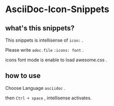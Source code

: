 # AsciiDoc-Icon-Snippets

## what's this snippets?

This snippets is intellisense of `icon:` .

Please write `adoc.file` `:icons: font` .

icons font mode is enable to load awesome.css .

## how to use

Choose Language `asciidoc` .

then `Ctrl + space` , intellisense activates.